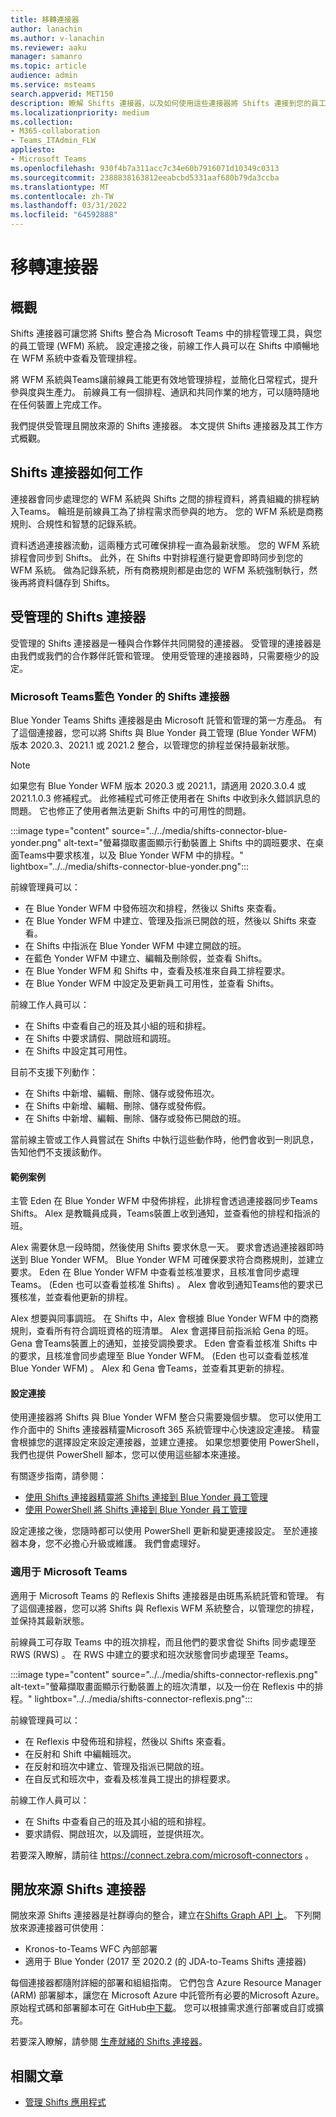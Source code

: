 ```yaml
---
title: 移轉連接器
author: lanachin
ms.author: v-lanachin
ms.reviewer: aaku
manager: samanro
ms.topic: article
audience: admin
ms.service: msteams
search.appverid: MET150
description: 瞭解 Shifts 連接器，以及如何使用這些連接器將 Shifts 連接到您的員工管理系統。
ms.localizationpriority: medium
ms.collection:
- M365-collaboration
- Teams_ITAdmin_FLW
appliesto:
- Microsoft Teams
ms.openlocfilehash: 930f4b7a311acc7c34e60b7916071d10349c0313
ms.sourcegitcommit: 2388838163812eeabcbd5331aaf680b79da3ccba
ms.translationtype: MT
ms.contentlocale: zh-TW
ms.lasthandoff: 03/31/2022
ms.locfileid: "64592888"
---
```

# <a name="shifts-connectors"></a>移轉連接器

## <a name="overview"></a>概觀

Shifts 連接器可讓您將 Shifts 整合為 Microsoft Teams 中的排程管理工具，與您的員工管理 (WFM) 系統。 設定連接之後，前線工作人員可以在 Shifts 中順暢地在 WFM 系統中查看及管理排程。

將 WFM 系統與Teams讓前線員工能更有效地管理排程，並簡化日常程式，提升參與度與生產力。 前線員工有一個排程、通訊和共同作業的地方，可以隨時隨地在任何裝置上完成工作。

我們提供受管理且開放來源的 Shifts 連接器。 本文提供 Shifts 連接器及其工作方式概觀。

## <a name="how-shifts-connectors-work"></a>Shifts 連接器如何工作

連接器會同步處理您的 WFM 系統與 Shifts 之間的排程資料，將貴組織的排程納入Teams。 輪班是前線員工為了排程需求而參與的地方。 您的 WFM 系統是商務規則、合規性和智慧的記錄系統。

資料透過連接器流動，這兩種方式可確保排程一直為最新狀態。 您的 WFM 系統排程會同步到 Shifts。 此外，在 Shifts 中對排程進行變更會即時同步到您的 WFM 系統。 做為記錄系統，所有商務規則都是由您的 WFM 系統強制執行，然後再將資料儲存到 Shifts。

## <a name="managed-shifts-connectors"></a>受管理的 Shifts 連接器

受管理的 Shifts 連接器是一種與合作夥伴共同開發的連接器。 受管理的連接器是由我們或我們的合作夥伴託管和管理。 使用受管理的連接器時，只需要極少的設定。

### <a name="microsoft-teams-shifts-connector-for-blue-yonder"></a>Microsoft Teams藍色 Yonder 的 Shifts 連接器
<a name="blue_yonder"> </a>

Blue Yonder Teams Shifts 連接器是由 Microsoft 託管和管理的第一方產品。 有了這個連接器，您可以將 Shifts 與 Blue Yonder 員工管理 (Blue Yonder WFM) 版本 2020.3、2021.1 或 2021.2 整合，以管理您的排程並保持最新狀態。  

> [!NOTE]
> 如果您有 Blue Yonder WFM 版本 2020.3 或 2021.1，請適用 2020.3.0.4 或 2021.1.0.3 修補程式。 此修補程式可修正使用者在 Shifts 中收到永久錯誤訊息的問題。 它也修正了使用者無法更新 Shifts 中的可用性的問題。

:::image type="content" source="../../media/shifts-connector-blue-yonder.png" alt-text="螢幕擷取畫面顯示行動裝置上 Shifts 中的調班要求、在桌面Teams中要求核准，以及 Blue Yonder WFM 中的排程。" lightbox="../../media/shifts-connector-blue-yonder.png":::

前線管理員可以：

- 在 Blue Yonder WFM 中發佈班次和排程，然後以 Shifts 來查看。
- 在 Blue Yonder WFM 中建立、管理及指派已開啟的班，然後以 Shifts 來查看。
- 在 Shifts 中指派在 Blue Yonder WFM 中建立開啟的班。
- 在藍色 Yonder WFM 中建立、編輯及刪除假，並查看 Shifts。
- 在 Blue Yonder WFM 和 Shifts 中，查看及核准來自員工排程要求。
- 在 Blue Yonder WFM 中設定及更新員工可用性，並查看 Shifts。

前線工作人員可以：

- 在 Shifts 中查看自己的班及其小組的班和排程。
- 在 Shifts 中要求請假、開啟班和調班。
- 在 Shifts 中設定其可用性。

目前不支援下列動作：

- 在 Shifts 中新增、編輯、刪除、儲存或發佈班次。
- 在 Shifts 中新增、編輯、刪除、儲存或發佈假。
- 在 Shifts 中新增、編輯、刪除、儲存或發佈已開啟的班。

當前線主管或工作人員嘗試在 Shifts 中執行這些動作時，他們會收到一則訊息，告知他們不支援該動作。

#### <a name="example-scenario"></a>範例案例

主管 Eden 在 Blue Yonder WFM 中發佈排程，此排程會透過連接器同步Teams Shifts。 Alex 是教職員成員，Teams裝置上收到通知，並查看他的排程和指派的班。

Alex 需要休息一段時間，然後使用 Shifts 要求休息一天。 要求會透過連接器即時送到 Blue Yonder WFM。 Blue Yonder WFM 可確保要求符合商務規則，並建立要求。 Eden 在 Blue Yonder WFM 中查看並核准要求，且核准會同步處理Teams。  (Eden 也可以查看並核准 Shifts) 。 Alex 會收到通知Teams他的要求已獲核准，並查看他更新的排程。

Alex 想要與同事調班。 在 Shifts 中，Alex 會根據 Blue Yonder WFM 中的商務規則，查看所有符合調班資格的班清單。 Alex 會選擇目前指派給 Gena 的班。 Gena 會Teams裝置上的通知，並接受調換要求。 Eden 會查看並核准 Shifts 中的要求，且核准會同步處理至 Blue Yonder WFM。  (Eden 也可以查看並核准 Blue Yonder WFM) 。 Alex 和 Gena 會Teams，並查看其更新的排程。

#### <a name="set-up-a-connection"></a>設定連接

使用連接器將 Shifts 與 Blue Yonder WFM 整合只需要幾個步驟。 您可以使用工作介面中的 Shifts 連接器精靈Microsoft 365 系統管理中心快速設定連接。 精靈會根據您的選擇設定來設定連接器，並建立連接。 如果您想要使用 PowerShell，我們也提供 PowerShell 腳本，您可以使用這些腳本來連接。

有關逐步指南，請參閱：

- [使用 Shifts 連接器精靈將 Shifts 連接到 Blue Yonder 員工管理](shifts-connector-wizard.md)
- [使用 PowerShell 將 Shifts 連接到 Blue Yonder 員工管理](shifts-connector-blue-yonder-powershell-setup.md)

設定連接之後，您隨時都可以使用 PowerShell 更新和變更連接設定。 至於連接器本身，您不必擔心升級或維護。 我們會處理好。

### <a name="reflexis-shifts-connector-for-microsoft-teams"></a>適用于 Microsoft Teams

適用于 Microsoft Teams 的 Reflexis Shifts 連接器是由斑馬系統託管和管理。 有了這個連接器，您可以將 Shifts 與 Reflexis WFM 系統整合，以管理您的排程，並保持其最新狀態。

前線員工可存取 Teams 中的班次排程，而且他們的要求會從 Shifts 同步處理至RWS (RWS) 。 在 RWS 中建立的要求和班次狀態會同步處理至 Teams。

:::image type="content" source="../../media/shifts-connector-reflexis.png" alt-text="螢幕擷取畫面顯示行動裝置上的班次清單，以及一份在 Reflexis 中的排程。" lightbox="../../media/shifts-connector-reflexis.png":::

前線管理員可以：

- 在 Reflexis 中發佈班和排程，然後以 Shifts 來查看。
- 在反射和 Shift 中編輯班次。
- 在反射和班次中建立、管理及指派已開啟的班。
- 在自反式和班次中，查看及核准員工提出的排程要求。

前線工作人員可以：

- 在 Shifts 中查看自己的班及其小組的班和排程。
- 要求請假、開啟班次，以及調班，並提供班次。

若要深入瞭解，請前往 https://connect.zebra.com/microsoft-connectors 。

## <a name="open-source-shifts-connectors"></a>開放來源 Shifts 連接器

開放來源 Shifts 連接器是社群導向的整合，建立在[Shifts Graph API 上](/graph/api/resources/shift)。 下列開放來源連接器可供使用：

- Kronos-to-Teams WFC 內部部署
- 適用于 Blue Yonder (2017 至 2020.2 (的 JDA-to-Teams Shifts 連接器) 

每個連接器都隨附詳細的部署和組組指南。 它們包含 Azure Resource Manager (ARM) 部署腳本，讓您在 Microsoft Azure 中託管所有必要的Microsoft Azure。 原始程式碼和部署腳本可在 GitHub[中下載](https://github.com/OfficeDev/Microsoft-Teams-Shifts-WFM-Connectors)。 您可以根據需求進行部署或自訂或擴充。

若要深入瞭解，請參閱 [生產就緒的 Shifts 連接器](/microsoftteams/platform/samples/shifts-wfm-connectors)。

## <a name="related-articles"></a>相關文章

- [管理 Shifts 應用程式](manage-the-shifts-app-for-your-organization-in-teams.md)
